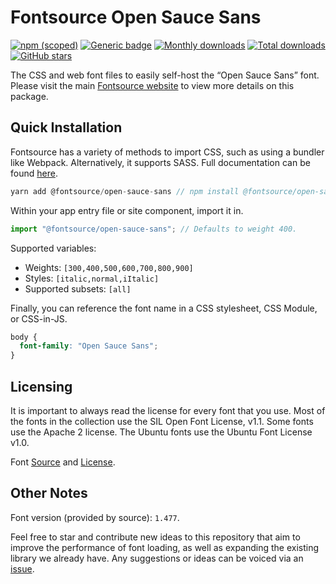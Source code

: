 # Fontsource Open Sauce Sans

[![npm (scoped)](https://img.shields.io/npm/v/@fontsource/open-sauce-sans?color=brightgreen)](https://www.npmjs.com/package/@fontsource/open-sauce-sans) [![Generic badge](https://img.shields.io/badge/fontsource-passing-brightgreen)](https://github.com/fontsource/fontsource) [![Monthly downloads](https://badgen.net/npm/dm/@fontsource/open-sauce-sans)](https://github.com/fontsource/fontsource) [![Total downloads](https://badgen.net/npm/dt/@fontsource/open-sauce-sans)](https://github.com/fontsource/fontsource) [![GitHub stars](https://img.shields.io/github/stars/fontsource/fontsource.svg?style=social&label=Star)](https://github.com/fontsource/fontsource/stargazers)

The CSS and web font files to easily self-host the “Open Sauce Sans” font. Please visit the main [Fontsource website](https://fontsource.org/fonts/open-sauce-sans) to view more details on this package.

## Quick Installation

Fontsource has a variety of methods to import CSS, such as using a bundler like Webpack. Alternatively, it supports SASS. Full documentation can be found [here](https://fontsource.org/docs/introduction).

```javascript
yarn add @fontsource/open-sauce-sans // npm install @fontsource/open-sauce-sans
```

Within your app entry file or site component, import it in.

```javascript
import "@fontsource/open-sauce-sans"; // Defaults to weight 400.
```

Supported variables:

- Weights: `[300,400,500,600,700,800,900]`
- Styles: `[italic,normal,iItalic]`
- Supported subsets: `[all]`

Finally, you can reference the font name in a CSS stylesheet, CSS Module, or CSS-in-JS.

```css
body {
  font-family: "Open Sauce Sans";
}
```

## Licensing

It is important to always read the license for every font that you use.
Most of the fonts in the collection use the SIL Open Font License, v1.1. Some fonts use the Apache 2 license. The Ubuntu fonts use the Ubuntu Font License v1.0.

Font [Source](https://github.com/marcologous/Open-Sauce-Fonts) and [License](https://github.com/marcologous/Open-Sauce-Fonts/blob/master/Open%20Sauce%20Sans%20OFL.txt).

## Other Notes

Font version (provided by source): `1.477`.

Feel free to star and contribute new ideas to this repository that aim to improve the performance of font loading, as well as expanding the existing library we already have. Any suggestions or ideas can be voiced via an [issue](https://github.com/fontsource/fontsource/issues).
